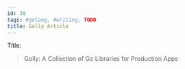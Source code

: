 ```yaml
---
id: 38
tags: #golang, #writing, TODO
title: Golly Article
---
```


Title:

> Golly: A Collection of Go Libraries for Production Apps